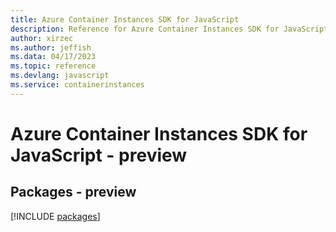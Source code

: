```yaml
---
title: Azure Container Instances SDK for JavaScript
description: Reference for Azure Container Instances SDK for JavaScript
author: xirzec
ms.author: jeffish
ms.data: 04/17/2023
ms.topic: reference
ms.devlang: javascript
ms.service: containerinstances
---
```

# Azure Container Instances SDK for JavaScript - preview
## Packages - preview
[!INCLUDE [packages](container-instances-index.md)]